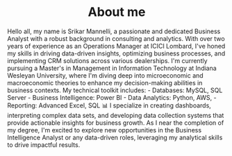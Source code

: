 <h1 align="center">About me </h1                          
<h3 align="center"> Hello all, my name is Srikar Mannelli, a passionate and dedicated Business Analyst with a robust background in consulting and analytics. With over two years of experience as an Operations Manager at ICICI Lombard, I've honed my skills in driving data-driven insights, optimizing business processes, and implementing CRM solutions across various dealerships. I'm currently pursuing a Master's in Management in Information Technology at Indiana Wesleyan University, where I'm diving deep into microeconomic and macroeconomic theories to enhance my decision-making abilities in business contexts. 
My technical toolkit includes: - Databases: MySQL, SQL Server 
                               - Business Intelligence: Power BI 
                               - Data Analytics: Python, AWS, 
                                - Reporting: Advanced Excel, SQL 📊 
I specialize in creating dashboards, interpreting complex data sets, and developing data collection systems that provide actionable insights for business growth. As I near the completion of my degree, I'm excited to explore new opportunities in the Business Intelligence Analyst or any data-driven roles, leveraging my analytical skills to drive impactful results.</h3>
